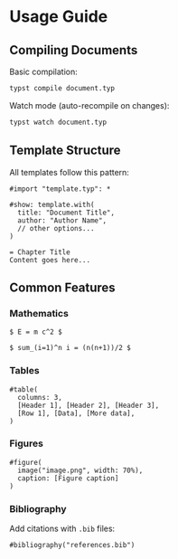 # Usage Guide

## Compiling Documents

Basic compilation:
```bash
typst compile document.typ
```

Watch mode (auto-recompile on changes):
```bash
typst watch document.typ
```

## Template Structure

All templates follow this pattern:

```typst
#import "template.typ": *

#show: template.with(
  title: "Document Title",
  author: "Author Name",
  // other options...
)

= Chapter Title
Content goes here...
```

## Common Features

### Mathematics
```typst
$ E = m c^2 $

$ sum_(i=1)^n i = (n(n+1))/2 $
```

### Tables
```typst
#table(
  columns: 3,
  [Header 1], [Header 2], [Header 3],
  [Row 1], [Data], [More data],
)
```

### Figures
```typst
#figure(
  image("image.png", width: 70%),
  caption: [Figure caption]
)
```

### Bibliography
Add citations with `.bib` files:
```typst
#bibliography("references.bib")
```